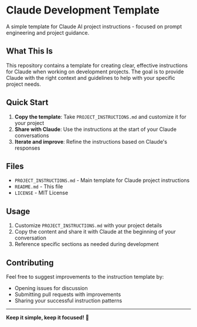 # Claude Development Template

A simple template for Claude AI project instructions - focused on prompt engineering and project guidance.

## What This Is

This repository contains a template for creating clear, effective instructions for Claude when working on development projects. The goal is to provide Claude with the right context and guidelines to help with your specific project needs.

## Quick Start

1. **Copy the template**: Take `PROJECT_INSTRUCTIONS.md` and customize it for your project
2. **Share with Claude**: Use the instructions at the start of your Claude conversations
3. **Iterate and improve**: Refine the instructions based on Claude's responses

## Files

- `PROJECT_INSTRUCTIONS.md` - Main template for Claude project instructions
- `README.md` - This file
- `LICENSE` - MIT License

## Usage

1. Customize `PROJECT_INSTRUCTIONS.md` with your project details
2. Copy the content and share it with Claude at the beginning of your conversation
3. Reference specific sections as needed during development

## Contributing

Feel free to suggest improvements to the instruction template by:
- Opening issues for discussion
- Submitting pull requests with improvements
- Sharing your successful instruction patterns

---

**Keep it simple, keep it focused!** 🎯
